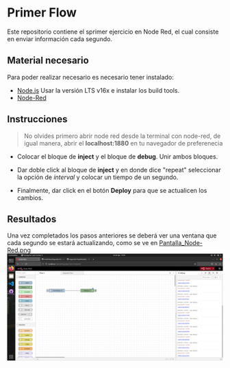# Primer Flow
Este repositorio contiene el sprimer ejercicio en Node Red, el cual consiste en enviar información cada segundo.

## Material necesario
Para poder realizar necesario es necesario tener instalado:
- [Node.js](https://github.com/nodesource/distributions/blob/master/README.md) Usar la versión LTS v16x e instalar los build tools.
- [Node-Red](https://nodered.org/docs/getting-started/local)

## Instrucciones

>No olvides primero abrir node red desde la terminal con node-red, de igual manera, abrir el **localhost:1880** en tu navegador de preferenecia

- Colocar el bloque de **inject** y el bloque de **debug**. Unir ambos bloques.

- Dar doble click al bloque de **inject** y en donde dice "repeat" seleccionar la opción de *interval* y colocar un tiempo de un segundo.

- Finalmente, dar click en el botón **Deploy** para que se actualicen los cambios. 


## Resultados
Una vez completados los pasos anteriores se deberá ver una ventana que cada segundo se estará actualizando, como se ve en [Pantalla_Node-Red.png](https://github.com/ArathTzec/Flow-1/blob/main/Pantalla_Node-Red.png) ![](https://github.com/ArathTzec/Flow-1/blob/main/Pantalla_Node-Red.png?raw=true)

